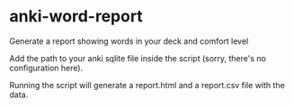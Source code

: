 # anki-word-report
Generate a report showing words in your deck and comfort level

Add the path to your anki sqlite file inside the script (sorry, there's no configuration here).

Running the script will generate a report.html and a report.csv file with the data.